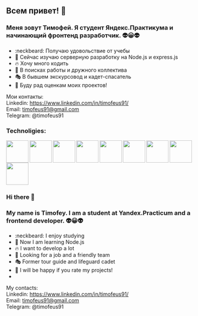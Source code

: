 ## Всем привет! 👋 

### Меня зовут Тимофей. Я студент Яндекс.Практикума и начинающий фронтенд разработчик. :alien::grinning::alien: 
- :neckbeard: Получаю удовольствие от учебы
- :book: Сейчас изучаю серверную разработку на Node.js и express.js
- 🔥 Хочу много кодить
- :mountain_bicyclist: В поисках работы и дружного коллектива
- :performing_arts: В бывшем экскурсовод и кадет-спасатель
- :speech_balloon: Буду рад оценкам моих проектов!

Мои контакты:  
Linkedin: https://www.linkedin.com/in/timofeus91/   
Email: timofeus91@gmail.com   
Telegram: @timofeus91

### Technoligies:

<img align="left" height="60" width="60" src="https://cdn3.iconfinder.com/data/icons/picons-social/57/10-html5-512.png" />
<img align="left" height="60" width="60" src="https://cdn4.iconfinder.com/data/icons/documents-42/512/document_file_paper_page-32-512.png" />
<img align="left" height="60" width="60" src="https://cdn4.iconfinder.com/data/icons/logos-brands-5/24/react-512.png" />
<img align="left" height="60" width="60" src="https://cdn3.iconfinder.com/data/icons/social-media-logos-glyph-1/2048/5351_-_CSS3-512.png" />
<img align="left" height="60" width="60" src="https://cdn4.iconfinder.com/data/icons/vector-brand-logos/40/Git-512.png" />
<img align="left" height="60" width="60" src="https://cdn4.iconfinder.com/data/icons/bloomies-webdesign-tools/25/Figma_square-512.png" />
<img align="left" height="60" width="60" src="https://cdn3.iconfinder.com/data/icons/software-development-2/1000/program_document_technology_jsx_data_business_computer-512.png" />
<img align="left" height="60" width="60" src="https://yt3.ggpht.com/ytc/AAUvwniPZpOVhjOxCVZ_IlILUNqZGDzkqeME_wjuWuGe=s900-c-k-c0x00ffffff-no-rj" />
<img height="60" width="60" src="https://www.pngfind.com/pngs/m/136-1363736_express-js-icon-png-transparent-png.png" />


### Hi there 👋 

### My name is Timofey. I am a student at Yandex.Practicum and a frontend developer. :alien::grinning::alien: 
- :neckbeard: I enjoy studying
- :book: Now I am learning Node.js
- 🔥 I want to develop a lot
- :mountain_bicyclist: Looking for a job and a friendly team
- :performing_arts: Former tour guide and lifeguard cadet 
- :speech_balloon: I will be happy if you rate my projects!
- 
My contacts:  
Linkedin: https://www.linkedin.com/in/timofeus91/  
Email: timofeus91@gmail.com  
Telegram: @timofeus91
